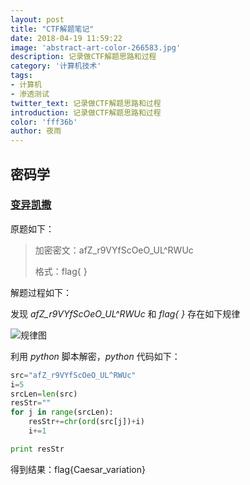```yaml
---
layout: post
title: "CTF解题笔记"
date: 2018-04-19 11:59:22
image: 'abstract-art-color-266583.jpg'
description: 记录做CTF解题思路和过程
category: '计算机技术'
tags:
- 计算机
- 渗透测试
twitter_text: 记录做CTF解题思路和过程
introduction: 记录做CTF解题思路和过程
color: 'fff36b'
author: 夜雨
---
```


## 密码学

### [变异凯撒](http://www.shiyanbar.com/ctf/2038)

原题如下：

>加密密文：afZ_r9VYfScOeO_UL^RWUc
>
>格式：flag{ }

解题过程如下：

发现 *afZ_r9VYfScOeO_UL^RWUc* 和 *flag{ }* 存在如下规律

![规律图]({{site.url}}/images/Caesar.png)  

利用 *python* 脚本解密，*python* 代码如下：

```python
src="afZ_r9VYfScOeO_UL^RWUc"
i=5
srcLen=len(src)
resStr=""
for j in range(srcLen):
    resStr+=chr(ord(src[j])+i)
    i+=1

print resStr
```

得到结果：flag{Caesar_variation}



